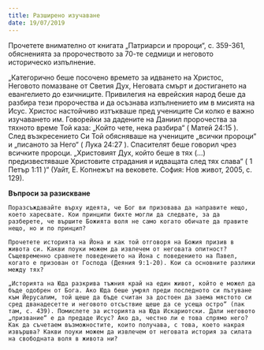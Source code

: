 ```yaml
---
title: Разширено изучаване
date: 19/07/2019
---
```


Прочетете внимателно от книгата „Патриарси и пророци“, с. 359-361, обясненията за пророчеството за 70-те седмици и неговото историческо изпълнение.

„Категорично беше посочено времето за идването на Христос, Неговото помазване от Светия Дух, Неговата смърт и достигането на евангелието до езичниците. Привилегия на еврейския народ беше да разбира тези пророчества и да осъзнава изпълнението им в мисията на Исус. Христос настойчиво изтъкваше пред учениците Си колко е важно изучаването им. Говорейки за дадените на Даниил пророчества за тяхното време Той каза: „Който чете, нека разбира“ ( Матей 24:15 ). След възкресението Си Той обясняваше на учениците „всички пророци“ и „писаното за Него“ ( Лука 24:27 ). Спасителят беше говорил чрез всичките пророци. „Христовият Дух, който беше в тях (…) предизвестяваше Христовите страдания и идващата след тях слава“ ( 1 Петър 1:11 )“ (Уайт, Е. Копнежът на вековете. София: Нов живот, 2005, с. 129).

**Въпроси за разискване**

`Поразсъждавайте върху идеята, че Бог ви призовава да направите нещо, което харесвате. Кои принципи бихте могли да следвате, за да разберете, че вършите Божията воля не само когато обичате да правите нещо, но и по принцип?`

`Прочетете историята на Йона и как той отговоря на Божия призив в живота си. Какви поуки можем да извлечем от неговата опитност? Същевременно сравнете поведението на Йона с поведението на Павел, когато е призован от Господа (Деяния 9:1-20). Кои са основните разлики между тях?`

`„Историята на Юда разкрива тъжния край на един живот, който е можел да бъде одобрен от Бога. Ако Юда беше умрял преди последното си пътуване към Йерусалим, той щеше да бъде считан за достоен да заема мястото си сред дванадесетте и неговото отсъствие щеше да се усеща остро“ (пак там, с. 439). Помислете за историята на Юда Искариотски. Дали неговото „призвание“ е да предаде Исус? Ако да, честно ли е това спрямо него? Как да съчетаем възможностите, които получава, с това, което накрая извършва? Какви поуки можем да извлечем от неговата история за силата на свободната воля в живота ни?`